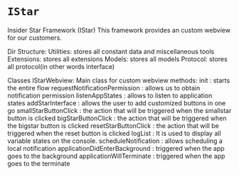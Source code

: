 # ``IStar``

Insider Star Framework (IStar)
This framework provides an custom webview for our customers.


Dir Structure:
Utilities:  stores all constant data and miscellaneous tools
Extensions: stores all extensions
Models:     stores all models
Protocol:   stores all protocol(in other words interface)


Classes
IStarWebview: Main class for custom webview
    methods:
        init                          : starts the entire flow
        requestNotificationPermission : allows us to obtain notification permission
        listenAppStates               : allows to listen to application states 
        addStarInterface              : allows the user to add customized buttons in one go
        smallStarButtonClick          : the action that will be triggered when the smallstar button is clicked
        bigStarButtonClick            : the action that will be triggered when the bigstar button is clicked
        resetStarButtonClick          : the action that will be triggered when the reset button is clicked
        logList                       : It is used to display all variable states on the console.
        scheduleNotification          : allows scheduling a local notification
        applicationDidEnterBackground : triggered when the app goes to the background
        applicationWillTerminate      : triggered when the app goes to the terminate



